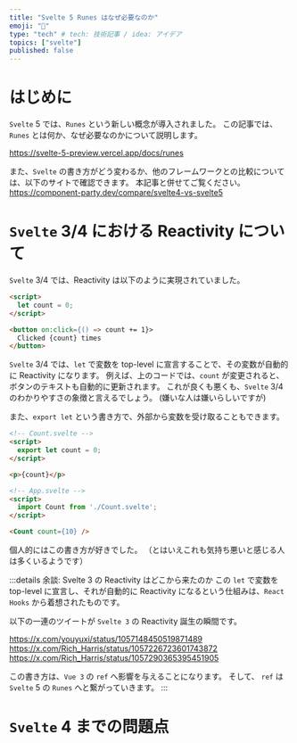 ```yaml
---
title: "Svelte 5 Runes はなぜ必要なのか"
emoji: "🤔"
type: "tech" # tech: 技術記事 / idea: アイデア
topics: ["svelte"]
published: false
---
```


# はじめに

`Svelte` 5 では、`Runes` という新しい概念が導入されました。
この記事では、`Runes` とは何か、なぜ必要なのかについて説明します。

https://svelte-5-preview.vercel.app/docs/runes

また、`Svelte` の書き方がどう変わるか、他のフレームワークとの比較については、以下のサイトで確認できます。
本記事と併せてご覧ください。
https://component-party.dev/compare/svelte4-vs-svelte5

# `Svelte` 3/4 における Reactivity について

`Svelte` 3/4 では、Reactivity は以下のように実現されていました。

```html
<script>
  let count = 0;
</script>

<button on:click={() => count += 1}>
  Clicked {count} times
</button>
```

`Svelte` 3/4 では、`let` で変数を top-level に宣言することで、その変数が自動的に Reactivity になります。
例えば、上のコードでは、`count` が変更されると、ボタンのテキストも自動的に更新されます。
これが良くも悪くも、`Svelte` 3/4 のわかりやすさの象徴と言えるでしょう。
(嫌いな人は嫌いらしいですが)

また、`export let` という書き方で、外部から変数を受け取ることもできます。

```html
<!-- Count.svelte -->
<script>
  export let count = 0;
</script>

<p>{count}</p>
```

```html
<!-- App.svelte -->
<script>
  import Count from './Count.svelte';
</script>

<Count count={10} />
```

個人的にはこの書き方が好きでした。
（とはいえこれも気持ち悪いと感じる人は多くいるようです）

:::details 余談: Svelte 3 の Reactivity はどこから来たのか
この `let` で変数を top-level に宣言し、それが自動的に Reactivity になるという仕組みは、`React Hooks` から着想されたものです。

以下の一連のツイートが `Svelte 3` の Reactivity 誕生の瞬間です。

https://x.com/youyuxi/status/1057148450519871489
https://x.com/Rich_Harris/status/1057226723601743872
https://x.com/Rich_Harris/status/1057290365395451905

この書き方は、`Vue 3` の `ref` へ影響を与えることになります。
そして、 `ref` は `Svelte` 5 の `Runes` へと繋がっていきます。
:::

# `Svelte` 4 までの問題点

